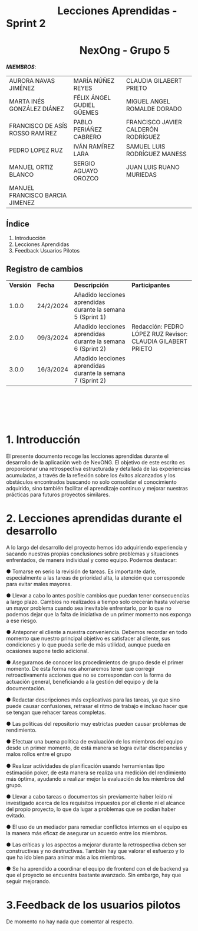﻿# &nbsp;&nbsp;&nbsp;&nbsp;&nbsp;&nbsp;&nbsp;&nbsp;&nbsp;&nbsp;&nbsp;&nbsp;&nbsp;&nbsp;&nbsp;&nbsp;&nbsp;&nbsp;&nbsp;&nbsp; Lecciones Aprendidas - Sprint 2
# &nbsp;&nbsp;&nbsp;&nbsp;&nbsp;&nbsp;&nbsp;&nbsp;&nbsp;&nbsp;&nbsp;&nbsp;&nbsp;&nbsp;&nbsp;&nbsp;&nbsp;&nbsp;&nbsp;&nbsp;&nbsp;&nbsp;&nbsp;&nbsp;&nbsp;&nbsp;&nbsp;&nbsp;&nbsp; NexOng - Grupo 5



***MIEMBROS***:

<table>
  <tr>
    <td>AURORA NAVAS JIMÉNEZ</td>
    <td>MARÍA NÚÑEZ REYES</td>
    <td>CLAUDIA GILABERT PRIETO</td>
  </tr>
  <tr>
    <td>MARTA INÉS GONZÁLEZ DIÁNEZ</td>
    <td>FÉLIX ÁNGEL GUDIEL GÜEMES</td>
    <td>MIGUEL ANGEL ROMALDE DORADO</td>
  </tr>
  <tr>
    <td>FRANCISCO DE ASÍS ROSSO RAMÍREZ</td>
    <td>PABLO PERIÁÑEZ CABRERO</td>
    <td>FRANCISCO JAVIER CALDERÓN RODRÍGUEZ</td>
  </tr>
  <tr>
    <td>PEDRO LOPEZ RUZ</td>
    <td>IVÁN RAMÍREZ LARA</td>
    <td>SAMUEL LUIS RODRÍGUEZ MANESS</td>
  </tr>
  <tr>
    <td>MANUEL ORTIZ BLANCO</td>
    <td>SERGIO AGUAYO OROZCO</td>
    <td>JUAN LUIS RUANO MURIEDAS</td>
  </tr>
  <tr>
    <td>MANUEL FRANCISCO BARCIA JIMENEZ</td>
    <td></td>
    <td></td>
  </tr>
</table>

<a name="br2"></a> 

## Índice

1. Introducción
2. Lecciones Aprendidas
3. Feedback Usuarios Pilotos

## Registro de cambios

<table>
  <tr>
   <td><strong>Versión</strong>
   </td>
   <td><strong>Fecha</strong>
   </td>
   <td><strong>Descripción</strong>
   </td>
   <td><strong>Participantes</strong>
   </td>
  </tr>
  <tr>
   <td>1.0.0</td>
   <td>24/2/2024</td>
   <td>Añadido lecciones aprendidas durante la semana 5 (Sprint 1)</td>
  </tr>
  <tr>
   <td>2.0.0</td>
   <td>09/3/2024</td>
   <td>Añadido lecciones aprendidas durante la semana 6 (Sprint 2)</td>
   <td>Redacción: PEDRO LÓPEZ RUZ Revisor: CLAUDIA GILABERT PRIETO</td>
  </tr>
    <tr>
   <td>3.0.0</td>
   <td>16/3/2024</td>
   <td>Añadido lecciones aprendidas durante la semana 7 (Sprint 2)</td>
  </tr>
</table>


<br/>

# 

<br/>

# 1. Introducción

El presente documento recoge las lecciones aprendidas durante el desarrollo de la aplicación web de NexONG. 
El objetivo de este escrito es proporcionar una retrospectiva estructurada y detallada de las experiencias acumuladas, a través de la reﬂexión sobre los éxitos alcanzados y los obstáculos encontrados buscando no solo consolidar el conocimiento adquirido, sino también facilitar el aprendizaje continuo y mejorar nuestras prácticas para futuros proyectos similares.



# 2. Lecciones aprendidas durante el desarrollo

A lo largo del desarrollo del proyecto hemos ido adquiriendo experiencia y sacando nuestras propias conclusiones sobre problemas y situaciones enfrentados, de manera individual y como equipo. Podemos destacar:

● Tomarse en serio la revisión de tareas. Es importante darle, especialmente a las tareas de prioridad alta, la atención que corresponde para evitar males mayores.

● Llevar a cabo lo antes posible cambios que puedan tener consecuencias a largo plazo. Cambios no realizados a tiempo solo crecerán hasta volverse un mayor problema cuando sea inevitable enfrentarlo, por lo que no podemos dejar que la falta de iniciativa de un primer momento nos exponga a ese riesgo.


● Anteponer el cliente a nuestra conveniencia. Debemos recordar en todo momento que nuestro principal objetivo es satisfacer al cliente, sus condiciones y lo que pueda serle de más utilidad, aunque pueda en ocasiones supone tedio adicional.

● Asegurarnos de conocer los procedimientos de grupo desde el primer momento. De esta forma nos ahorraremos tener que corregir retroactivamente acciones que no se correspondan con la forma de actuación general, beneﬁciando a la gestión del equipo y
de la documentación.


● Redactar descripciones más explicativas para las tareas, ya que sino puede causar confusiones, retrasar el ritmo de trabajo e incluso hacer que se tengan que rehacer tareas completas.


● Las políticas del repositorio muy estrictas pueden causar problemas de rendimiento.

● Efectuar una buena política de evaluación de los miembros del equipo desde un primer momento, de está manera se logra evitar discrepancias y malos rollos entre el grupo

● Realizar actividades de planiﬁcación usando herramientas tipo estimación poker, de esta manera se realiza una medición del rendimiento más óptima, ayudando a realizar mejor la evaluación de los miembros del grupo.

● Llevar a cabo tareas o documentos sin previamente haber leído ni investigado acerca de los requisitos impuestos por el cliente ni el alcance del propio proyecto, lo que da lugar a problemas que se podían haber evitado.

● El uso de un mediador para remediar conflictos internos en el equipo es la manera más eficaz de asegurar un acuerdo entre los miembros.

● Las críticas y los aspectos a mejorar durante la retrospectiva deben ser constructivas y no destructivas. También hay que valorar el esfuerzo y lo que ha ido bien para animar más a los miembros.

● Se ha aprendido a coordinar el equipo de frontend con el de backend ya que el proyecto se encuentra bastante avanzado. Sin embargo, hay que seguir mejorando.



# 3.Feedback de los usuarios pilotos

De momento no hay nada que comentar al respecto.

